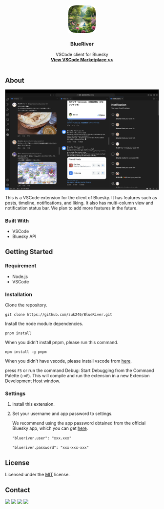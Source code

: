 <br />
<div align="center">
  <a href="https://github.com/othneildrew/Best-README-Template">
    <img src="./assets/blueriver-256.png" alt="Logo" width="90" height="90">
  </a>
  <h3 align="center">BlueRiver</h3>
  <p align="center">
    VSCode client for Bluesky
    <br />
    <a href="https://github.com/othneildrew/Best-README-Template"><strong>View VSCode Marketplace >></strong></a>
    <br />
    <br />
  </p>
</div>

## About

![](./art/screenshot-1.png)

This is a VSCode extension for the client of Bluesky. It has features such as posts, timeline, notifications, and liking. It also has multi-column view and notification status bar. We plan to add more features in the future.

### Built With

-   VSCode
-   Bluesky API

## Getting Started

### Requirement

-   Node.js
-   VSCode

### Installation

Clone the repository.

```
git clone https://github.com/zuk246/BlueRiver.git
```

Install the node module dependencies.

```
pnpm install
```

When you didn't install pnpm, please run this command.

```
npm install -g pnpm
```

When you didn't have vscode, please install vscode from [here](https://code.visualstudio.com/download).

press `F5` or run the command Debug: Start Debugging from the Command Palette (`⇧⌘P`). This will compile and run the extension in a new Extension Development Host window.

### Settings

1. Install this extension.
2. Set your username and app password to settings.

    We recommend using the app password obtained from the official Bluesky app, which you can get [here](https://bsky.app/settings/app-passwords).

    `"blueriver.user": "xxx.xxx"`

    `"blueriver.password": "xxx-xxx-xxx"`

## License

Licensed under the [MIT](LICENSE.md) license.

## Contact

[<img src="https://img.shields.io/badge/GitHub-181717.svg?logo=github&style=for-the-badge" />](https://github.com/zuk246)
[<img src="https://img.shields.io/badge/Bluesky-fff.svg?logo=bluesky&style=for-the-badge" />](https://bsky.app/profile/zuk246.net)
[<img src="https://img.shields.io/badge/Twitter-fff.svg?logo=twitter&style=for-the-badge" />](https://x.com/zuk246)
[<img src="https://img.shields.io/badge/-Buymeacoffee-FF813F.svg?logo=buymeacoffee&style=for-the-badge">](https://www.buymeacoffee.com/zuk246)
